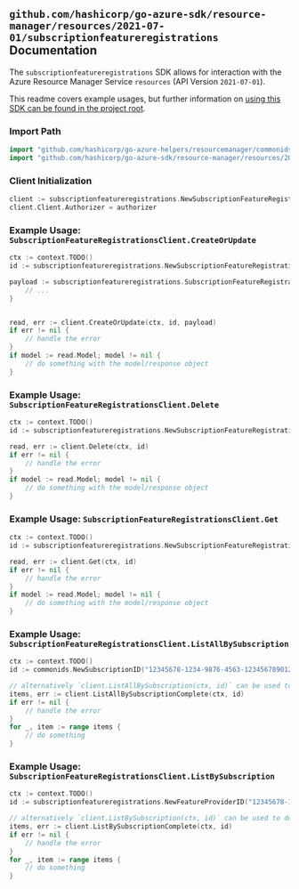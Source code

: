 
## `github.com/hashicorp/go-azure-sdk/resource-manager/resources/2021-07-01/subscriptionfeatureregistrations` Documentation

The `subscriptionfeatureregistrations` SDK allows for interaction with the Azure Resource Manager Service `resources` (API Version `2021-07-01`).

This readme covers example usages, but further information on [using this SDK can be found in the project root](https://github.com/hashicorp/go-azure-sdk/tree/main/docs).

### Import Path

```go
import "github.com/hashicorp/go-azure-helpers/resourcemanager/commonids"
import "github.com/hashicorp/go-azure-sdk/resource-manager/resources/2021-07-01/subscriptionfeatureregistrations"
```


### Client Initialization

```go
client := subscriptionfeatureregistrations.NewSubscriptionFeatureRegistrationsClientWithBaseURI("https://management.azure.com")
client.Client.Authorizer = authorizer
```


### Example Usage: `SubscriptionFeatureRegistrationsClient.CreateOrUpdate`

```go
ctx := context.TODO()
id := subscriptionfeatureregistrations.NewSubscriptionFeatureRegistrationID("12345678-1234-9876-4563-123456789012", "featureProviderValue", "subscriptionFeatureRegistrationValue")

payload := subscriptionfeatureregistrations.SubscriptionFeatureRegistration{
	// ...
}


read, err := client.CreateOrUpdate(ctx, id, payload)
if err != nil {
	// handle the error
}
if model := read.Model; model != nil {
	// do something with the model/response object
}
```


### Example Usage: `SubscriptionFeatureRegistrationsClient.Delete`

```go
ctx := context.TODO()
id := subscriptionfeatureregistrations.NewSubscriptionFeatureRegistrationID("12345678-1234-9876-4563-123456789012", "featureProviderValue", "subscriptionFeatureRegistrationValue")

read, err := client.Delete(ctx, id)
if err != nil {
	// handle the error
}
if model := read.Model; model != nil {
	// do something with the model/response object
}
```


### Example Usage: `SubscriptionFeatureRegistrationsClient.Get`

```go
ctx := context.TODO()
id := subscriptionfeatureregistrations.NewSubscriptionFeatureRegistrationID("12345678-1234-9876-4563-123456789012", "featureProviderValue", "subscriptionFeatureRegistrationValue")

read, err := client.Get(ctx, id)
if err != nil {
	// handle the error
}
if model := read.Model; model != nil {
	// do something with the model/response object
}
```


### Example Usage: `SubscriptionFeatureRegistrationsClient.ListAllBySubscription`

```go
ctx := context.TODO()
id := commonids.NewSubscriptionID("12345678-1234-9876-4563-123456789012")

// alternatively `client.ListAllBySubscription(ctx, id)` can be used to do batched pagination
items, err := client.ListAllBySubscriptionComplete(ctx, id)
if err != nil {
	// handle the error
}
for _, item := range items {
	// do something
}
```


### Example Usage: `SubscriptionFeatureRegistrationsClient.ListBySubscription`

```go
ctx := context.TODO()
id := subscriptionfeatureregistrations.NewFeatureProviderID("12345678-1234-9876-4563-123456789012", "featureProviderValue")

// alternatively `client.ListBySubscription(ctx, id)` can be used to do batched pagination
items, err := client.ListBySubscriptionComplete(ctx, id)
if err != nil {
	// handle the error
}
for _, item := range items {
	// do something
}
```
